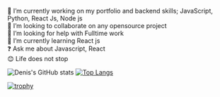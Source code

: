 :telescope: I’m currently working on my portfolio and backend skills; JavaScript, Python, React Js, Node js  
:dancers: I’m looking to collaborate on any opensource project  
:hammer: I’m looking for help with Fulltime work  
:seedling: I’m currently learning React js  
:question: Ask me about Javascript, React  
:blush: Life does not stop 



![Denis's GitHub stats](https://github-readme-stats.vercel.app/api?username=Kipkemden&show_icons=true&theme=radical)
[![Top Langs](https://github-readme-stats.vercel.app/api/top-langs/?username=KIpkemden)](https://github.com/anuraghazra/github-readme-stats)

[![trophy](https://github-profile-trophy.vercel.app/?username=Kipkemden&theme=onedark)](https://github.com/ryo-ma/github-profile-trophy)
